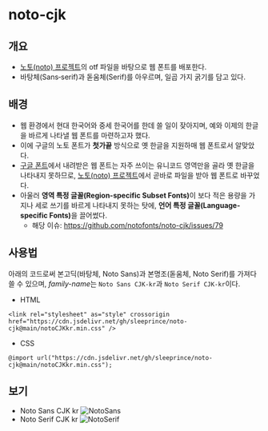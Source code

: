 # noto-cjk

## 개요
- [노토(noto) 프로젝트](https://github.com/notofonts/noto-cjk)의 otf 파일을 바탕으로 웹 폰트를 배포한다.
- 바탕체(Sans‐serif)과 돋움체(Serif)를 아우르며, 일곱 가지 굵기를 담고 있다.

## 배경
- 웹 환경에서 현대 한국어와 중세 한국어를 한데 쓸 일이 잦아지며, 예와 이제의 한글을 바르게 나타낼 웹 폰트를 마련하고자 했다.
- 이에 구글의 노토 폰트가 **첫가끝** 방식으로 옛 한글을 지원하매 웹 폰트로서 알맞았다.
- [구글 폰트](https://fonts.google.com/)에서 내려받은 웹 폰트는 자주 쓰이는 유니코드 영역만을 골라 옛 한글을 나타내지 못하므로, [노토(noto) 프로젝트](https://github.com/notofonts/noto-cjk)에서 곧바로 파일을 받아 웹 폰트로 바꾸었다.
- 아울러 <b>영역 특정 글꼴(Region-specific Subset Fonts)</b>이 보다 적은 용량을 가지나 세로 쓰기를 바르게 나타내지 못하는 탓에, <b>언어 특정 글꼴(Language-specific Fonts)</b>을 끌어썼다.
    - 해당 이슈: https://github.com/notofonts/noto-cjk/issues/79

## 사용법
아래의 코드로써 본고딕(바탕체, Noto Sans)과 본명조(돋움체, Noto Serif)를 가져다 쓸 수 있으며, *family-name*는 `Noto Sans CJK-kr`과 `Noto Serif CJK-kr`이다.
- HTML
```
<link rel="stylesheet" as="style" crossorigin href="https://cdn.jsdelivr.net/gh/sleeprince/noto-cjk@main/notoCJKkr.min.css" />
```
- CSS
```
@import url("https://cdn.jsdelivr.net/gh/sleeprince/noto-cjk@main/notoCJKkr.min.css");
```
## 보기
- Noto Sans CJK kr
![NotoSans](https://github.com/user-attachments/assets/1104cba7-c855-4c58-8db9-0583c9723be2)
- Noto Serif CJK kr
![NotoSerif](https://github.com/user-attachments/assets/8ba3cf32-e81d-47cd-b901-69672e66cc7c)
